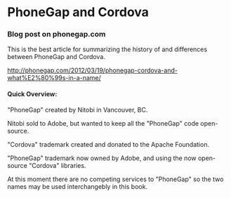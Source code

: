 # PhoneGap and Cordova


### Blog post on phonegap.com

This is the best article for summarizing the history of and differences between PhoneGap and Cordova.

http://phonegap.com/2012/03/19/phonegap-cordova-and-what%E2%80%99s-in-a-name/

#### Quick Overview: 

"PhoneGap" created by Nitobi in Vancouver, BC. 

Nitobi sold to Adobe, but wanted to keep all the "PhoneGap" code open-source. 

"Cordova" trademark created and donated to the Apache Foundation. 

"PhoneGap" trademark now owned by Adobe, and using the now open-source "Cordova" libraries. 

At this moment there are no competing services to "PhoneGap" so the two names may be used interchangebly in this book. 